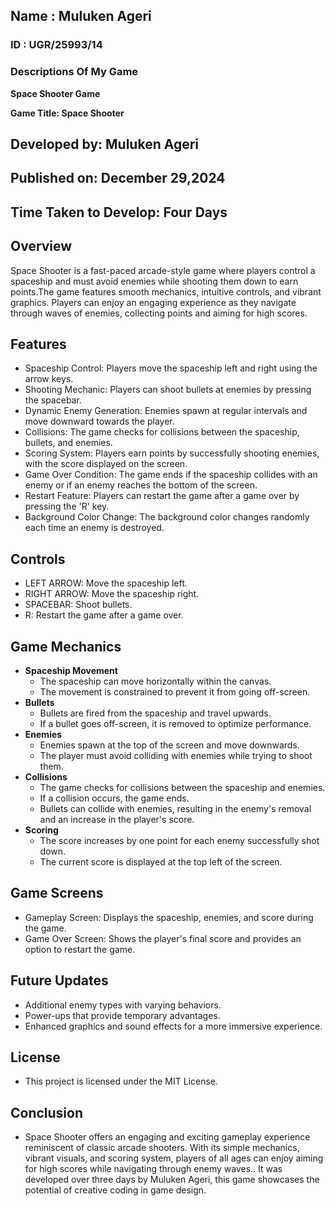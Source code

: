 ## Name : Muluken Ageri
### ID : UGR/25993/14
### Descriptions Of My Game
**Space Shooter Game**

**Game Title: Space Shooter**

 ## Developed by: Muluken Ageri
 ## Published on: December 29,2024
 ## Time Taken to Develop: Four Days

## Overview

Space Shooter is a fast-paced arcade-style game where players control a spaceship and must avoid enemies while shooting them down to earn points.The game features smooth mechanics, intuitive controls, and vibrant graphics. Players can enjoy an engaging experience as they navigate through waves of enemies, collecting points and aiming for high scores.

## Features

 - Spaceship Control: Players move the spaceship left and right using the arrow keys.
 - Shooting Mechanic: Players can shoot bullets at enemies by pressing the spacebar.
- Dynamic Enemy Generation: Enemies spawn at regular intervals and move downward towards the player.
- Collisions: The game checks for collisions between the spaceship, bullets, and enemies.
- Scoring System: Players earn points by successfully shooting enemies, with the score displayed on the screen.
- Game Over Condition: The game ends if the spaceship collides with an enemy or if an enemy reaches the bottom of the screen.
- Restart Feature: Players can restart the game after a game over by pressing the 'R' key.
- Background Color Change: The background color changes randomly each time an enemy is destroyed.
  
## Controls

- LEFT ARROW: Move the spaceship left.
- RIGHT ARROW: Move the spaceship right.
- SPACEBAR: Shoot bullets.
- R: Restart the game after a game over.
  
## Game Mechanics

  - **Spaceship Movement**
     - The spaceship can move horizontally within the canvas.
     - The movement is constrained to prevent it from going off-screen.
  - **Bullets**
     - Bullets are fired from the spaceship and travel upwards.
     - If a bullet goes off-screen, it is removed to optimize performance.
  - **Enemies**
     - Enemies spawn at the top of the screen and move downwards.
     - The player must avoid colliding with enemies while trying to shoot them.
  - **Collisions**
     - The game checks for collisions between the spaceship and enemies.
     - If a collision occurs, the game ends.
     - Bullets can collide with enemies, resulting in the enemy's removal and an increase in the player's score.
  - **Scoring**
     - The score increases by one point for each enemy successfully shot down.
     - The current score is displayed at the top left of the screen.

## Game Screens

- Gameplay Screen: Displays the spaceship, enemies, and score during the game.
- Game Over Screen: Shows the player's final score and provides an option to restart the game.
  
## Future Updates
- Additional enemy types with varying behaviors.
- Power-ups that provide temporary advantages.
- Enhanced graphics and sound effects for a more immersive experience.
  
## License

- This project is licensed under the MIT License.

## Conclusion

- Space Shooter offers an engaging and exciting gameplay experience reminiscent of classic arcade shooters. With its simple mechanics, vibrant visuals, and scoring system, players of all ages can enjoy aiming for high scores while navigating through enemy waves.. It was developed over three days by Muluken Ageri, this game showcases the potential of creative coding in game design.